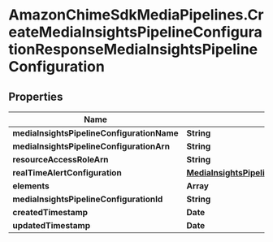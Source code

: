 # AmazonChimeSdkMediaPipelines.CreateMediaInsightsPipelineConfigurationResponseMediaInsightsPipelineConfiguration

## Properties

Name | Type | Description | Notes
------------ | ------------- | ------------- | -------------
**mediaInsightsPipelineConfigurationName** | **String** |  | [optional] 
**mediaInsightsPipelineConfigurationArn** | **String** |  | [optional] 
**resourceAccessRoleArn** | **String** |  | [optional] 
**realTimeAlertConfiguration** | [**MediaInsightsPipelineConfigurationRealTimeAlertConfiguration**](MediaInsightsPipelineConfigurationRealTimeAlertConfiguration.md) |  | [optional] 
**elements** | **Array** |  | [optional] 
**mediaInsightsPipelineConfigurationId** | **String** |  | [optional] 
**createdTimestamp** | **Date** |  | [optional] 
**updatedTimestamp** | **Date** |  | [optional] 


